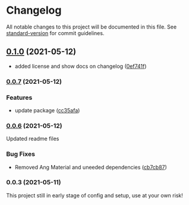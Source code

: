 # Changelog

All notable changes to this project will be documented in this file. See [standard-version](https://github.com/conventional-changelog/standard-version) for commit guidelines.

## [0.1.0](https://github.com/newaeonweb/ngx-aeon-wrapper/compare/v0.0.7...v0.1.0) (2021-05-12)


* added license and show docs on changelog ([0ef741f](https://github.com/newaeonweb/ngx-aeon-wrapper/commits/0ef741fb1bb69716a1607497b3fda7fb7d95301f))

### [0.0.7](https://github.com/newaeonweb/ngx-aeon-wrapper/compare/v0.0.6...v0.0.7) (2021-05-12)


### Features

* update package ([cc35afa](https://github.com/newaeonweb/ngx-aeon-wrapper/commits/cc35afa061ef4ba6b31654e005eca94e346ae7f7))

### [0.0.6](https://github.com/newaeonweb/ngx-aeon-wrapper/compare/v0.0.5...v0.0.6) (2021-05-12)
Updated readme files

### Bug Fixes

* Removed Ang Material and uneeded dependencies ([cb7cb87](https://github.com/newaeonweb/ngx-aeon-wrapper/commits/cb7cb87f60bdf0ba78b98d7411b84256000dedc5))

### 0.0.3 (2021-05-11)
This project still in early stage of config and setup, use at your own risk!
